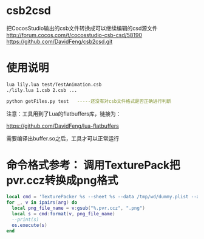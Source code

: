 # csb2csd
把CocosStudio输出的csb文件转换成可以继续编辑的csd源文件
http://forum.cocos.com/t/cocosstudio-csb-csd/58190
https://github.com/DavidFeng/csb2csd.git


# 使用说明

```sh
lua lily.lua test/TestAnimation.csb
./lily.lua 1.csb 2.csb ...

python getFiles.py test   -----还没有对csb文件格式是否正确进行判断

```


注意：工具用到了Lua的flatbuffers库，链接为：

https://github.com/DavidFeng/lua-flatbuffers

需要编译出buffer.so之后，工具才可以正常运行

# 命令格式参考： 调用TexturePack把pvr.ccz转换成png格式

```lua
local cmd = 'TexturePacker %s --sheet %s --data /tmp/wd/dummy.plist --algorithm Basic --allow-free-size --no-trim'
for _, v in ipairs(arg) do
  local png_file_name = v:gsub("%.pvr.ccz", ".png")
  local s = cmd:format(v, png_file_name)
  --print(s)
  os.execute(s)
end
```
